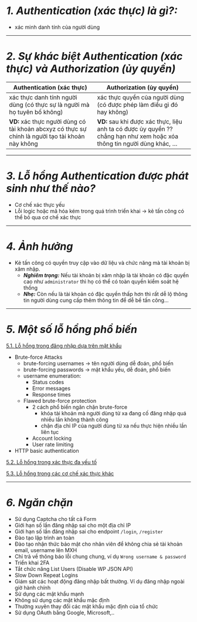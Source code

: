 # ***1. Authentication (xác thực) là gì?:***
- xác minh danh tính của người dùng
___
# ***2. Sự khác biệt Authentication (xác thực) và Authorization (ủy quyền)***

| Authentication (xác thực)  | Authorization (ủy quyền)         |
| ----- | ------------- |
| xác thực danh tính người dùng (có thực sự là người mà họ tuyên bố không) | xác thực quyền của người dùng (có được phép làm điều gì đó hay không) |
| **VD:** xác thực người dùng có tài khoản abcxyz có thực sự chính là người tạo tài khoản này không  | **VD:** sau khi được xác thực, liệu anh ta có được ủy quyền ?? chẳng hạn như xem hoặc xóa thông tin người dùng khác, … |
___
# ***3. Lỗ hổng Authentication được phát sinh như thế nào?***
- Cơ chế xác thực yếu
- Lỗi logic hoặc mã hóa kém trong quá trình triển khai → kẻ tấn công có thể bỏ qua cơ chế xác thực
___
# ***4. Ảnh hưởng***
- Kẻ tấn công có quyền truy cập vào dữ liệu và chức năng mà tài khoản bị xâm nhập.
  - ***Nghiêm trọng:*** Nếu tài khoản bị xâm nhập là tài khoản có đặc quyền cao như `administrator` thì họ có thể có toàn quyền kiểm soát hệ thống
  - ***Nhẹ:*** Còn nếu là tài khoản có đặc quyền thấp hơn thì rất dễ lộ thông tin người dùng cung cấp thêm thông tin để dễ bề tấn công…
___
# ***5. Một số lỗ hổng phổ biến***
[5.1. Lỗ hổng trong đăng nhập dựa trên mật khẩu](part1.md)
- Brute-force Attacks
  - brute-forcing usernames → tên người dùng dễ đoán, phổ biến
  - brute-forcing passwords → mật khẩu yếu, dễ đoán, phổ biến
  - username enumeration:
    - Status codes
    - Error messages
    - Response times
  - Flawed brute-force protection
    - 2 cách phổ biến ngăn chặn brute-force
      - khóa tài khoản mà người dùng từ xa đang cố đăng nhập quá nhiều lần không thành công
      - chặn địa chỉ IP của người dùng từ xa nếu thực hiện nhiều lần liên tục
    - Account locking
    - User rate limiting
- HTTP basic authentication

[5.2. Lỗ hổng trong xác thực đa yếu tố](part2.md)

[5.3. Lỗ hổng trong các cơ chế xác thực khác](part3.md)

___
# ***6. Ngăn chặn***
- Sử dụng Captcha cho tất cả Form
- Giới hạn số lần đăng nhập sai cho một địa chỉ IP
- Giới hạn số lần đăng nhập sai cho endpoint `/login`, `/register`
- Đào tạo lập trình an toàn
- Đào tạo nhận thức bảo mật cho nhân viên để không chia sẻ tài khoản email, username lên MXH
- Chỉ trả về thông báo lỗi chung chung, ví dụ `Wrong username & password`
- Triển khai 2FA
- Tắt chức năng List Users (Disable WP JSON API)
- Slow Down Repeat Logins
- Giám sát các hoạt động đăng nhập bất thường. Ví dụ đăng nhập ngoài giờ hành chính
- Sử dụng các mật khẩu mạnh
- Không sử dụng các mật khẩu mặc định
- Thường xuyên thay đổi các mật khẩu mặc định của tổ chức
- Sử dụng OAuth bằng Google, Microsoft,..
